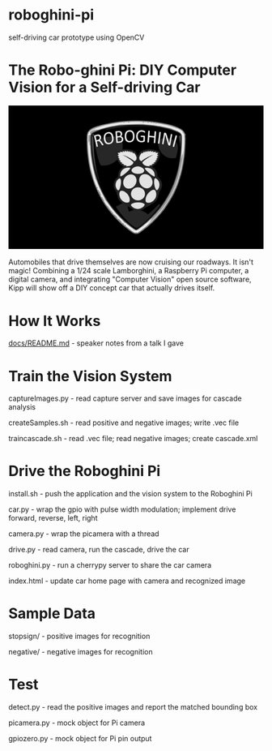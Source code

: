 # roboghini-pi
self-driving car prototype using OpenCV

# The Robo-ghini Pi: DIY Computer Vision for a Self-driving Car

![logo](docs/slides/01-logo.png)

Automobiles that drive themselves are now cruising our roadways. It
isn't magic! Combining a 1/24 scale Lamborghini, a Raspberry Pi
computer, a digital camera, and integrating "Computer Vision" open
source software, Kipp will show off a DIY concept car that actually
drives itself.

# How It Works

[docs/README.md](docs/README.md) - speaker notes from a talk I gave

# Train the Vision System

captureImages.py - read capture server and save images for cascade analysis

createSamples.sh - read positive and negative images; write .vec file

traincascade.sh - read .vec file; read negative images; create cascade.xml

# Drive the Roboghini Pi

install.sh - push the application and the vision system to the Roboghini Pi

car.py - wrap the gpio with pulse width modulation; implement drive forward, reverse, left, right

camera.py - wrap the picamera with a thread

drive.py - read camera, run the cascade, drive the car

roboghini.py - run a cherrypy server to share the car camera

index.html - update car home page with camera and recognized image

# Sample Data

stopsign/ - positive images for recognition

negative/ - negative images for recognition

# Test

detect.py - read the positive images and report the matched bounding box

picamera.py - mock object for Pi camera

gpiozero.py - mock object for Pi pin output

